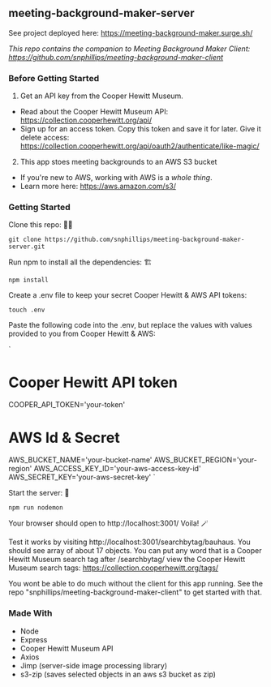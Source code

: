 ## meeting-background-maker-server

See project deployed here: https://meeting-background-maker.surge.sh/

_This repo contains the companion to Meeting Background Maker Client: https://github.com/snphillips/meeting-background-maker-client_

### Before Getting Started

1) Get an API key from the Cooper Hewitt Museum.
- Read about the Cooper Hewitt Museum API: https://collection.cooperhewitt.org/api/
- Sign up for an access token. Copy this token and save it for later. Give it delete access: https://collection.cooperhewitt.org/api/oauth2/authenticate/like-magic/

2) This app stoes meeting backgrounds to an AWS S3 bucket
- If you're new to AWS, working with AWS is a _whole thing_.
- Learn more here: https://aws.amazon.com/s3/

### Getting Started

Clone this repo: 👯‍♀️

`git clone https://github.com/snphillips/meeting-background-maker-server.git`
 
Run npm to install all the dependencies: 🏗

`npm install`

Create a .env file to keep your secret Cooper Hewitt & AWS API tokens:

`touch .env`

Paste the following code into the .env, but replace the values with values provided to you from Cooper Hewitt & AWS:

`
# Cooper Hewitt API token
COOPER_API_TOKEN='your-token'

# AWS Id & Secret
AWS_BUCKET_NAME='your-bucket-name'
AWS_BUCKET_REGION='your-region'
AWS_ACCESS_KEY_ID='your-aws-access-key-id'
AWS_SECRET_KEY='your-aws-secret-key'
`

Start the server: 🏁

`npm run nodemon`

Your browser should open to http://localhost:3001/ Voila! 🪄

Test it works by visiting http://localhost:3001/searchbytag/bauhaus. You should see array of about 17 objects. You can put any word that is a Cooper Hewitt Museum search tag after /searchbytag/
view the Cooper Hewitt Museum search tags: https://collection.cooperhewitt.org/tags/

You wont be able to do much without the client for this app running. See the repo "snphillips/meeting-background-maker-client" to get started with that.

### Made With
- Node
- Express
- Cooper Hewitt Museum API
- Axios
- Jimp (server-side image processing library)
- s3-zip (saves selected objects in an aws s3 bucket as zip)

